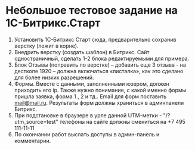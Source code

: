 # Небольшое тестовое задание на 1С-Битрикс.Старт


1. Установить 1С-Битрикс Старт сюда, предварительно сохранив верстку (лежит в корне).
2. Внедрить верстку (создать шаблон) в Битрикс. Сайт одностраничный, сделать 1-2 блока редактируемыми для примера.
3. Блок Отзывы (поправить по верстке) – добавить еще 3 отзыва - на десткопе 1920 – должна включаться «листалка», как это сделано для более низких разрешений.
4. Формы. Вместе с данными, заполненными юзером, должен приходить его ip. Также нужно понимание, с какой именно формы пришла заявка, форма 1 , 2 и тд.. Email для форм поставить mail@mail.ru. Результаты форм должны храниться в админпанели Битрикс.
5. При подстановке в браузере в урле данной UTM-метки - "/?utm_source=test" телефоны на сайте должны смениться на +7 495 111-11-11
6. По окончании работ выслать доступы в админ-панель и комментарии.
